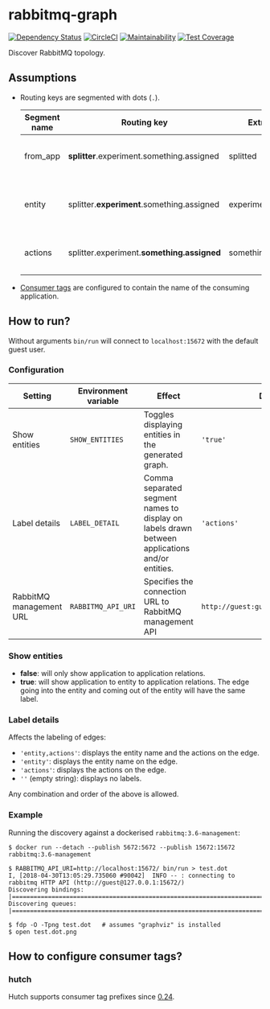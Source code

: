 # rabbitmq-graph

[![Dependency Status](https://gemnasium.com/badges/github.com/sldblog/rabbitmq-graph.svg)](https://gemnasium.com/github.com/sldblog/rabbitmq-graph)
[![CircleCI](https://circleci.com/gh/sldblog/rabbitmq-graph.svg?style=svg&circle-token=68531f42debaa4ff5b3bddb62a4672ca2eaabaf4)](https://circleci.com/gh/sldblog/rabbitmq-graph)
[![Maintainability](https://api.codeclimate.com/v1/badges/146dab10c24b4dd7b75e/maintainability)](https://codeclimate.com/github/sldblog/rabbitmq-graph/maintainability)
[![Test Coverage](https://api.codeclimate.com/v1/badges/146dab10c24b4dd7b75e/test_coverage)](https://codeclimate.com/github/sldblog/rabbitmq-graph/test_coverage)

Discover RabbitMQ topology.

## Assumptions

- Routing keys are segmented with dots (`.`).

  | Segment name | Routing key | Extracted | Assumed to be |
  | --- | --- | --- | --- |
  | from\_app | **splitter**.experiment.something.assigned | splitted | The name of the publishing application. |
  | entity | splitter.**experiment**.something.assigned | experiment | The entity that is participating in the action. |
  | actions | splitter.experiment.**something.assigned** | something.assigned | The action(s) describing the event. |

- [Consumer tags][hutch-consumer-tag-pr] are configured to contain the name of the consuming application.

## How to run?

Without arguments `bin/run` will connect to `localhost:15672` with the default guest user.

### Configuration

| Setting | Environment variable | Effect | Default |
| ------- | -------------------- | ------ | ------- |
| Show entities | `SHOW_ENTITIES` | Toggles displaying entities in the generated graph. | `'true'` |
| Label details | `LABEL_DETAIL` | Comma separated segment names to display on labels drawn between applications and/or entities. | `'actions'` |
| RabbitMQ management URL | `RABBITMQ_API_URI` | Specifies the connection URL to RabbitMQ management API | `http://guest:guest@localhost:15672/` |

### Show entities

- **false**: will only show application to application relations.
- **true**: will show application to entity to application relations. The edge going into the entity and coming out of the entity will have the same label.

### Label details

Affects the labeling of edges:

- `'entity,actions'`: displays the entity name and the actions on the edge.
- `'entity'`: displays the entity name on the edge.
- `'actions'`: displays the actions on the edge.
- `''` (empty string): displays no labels.

Any combination and order of the above is allowed.

### Example

Running the discovery against a dockerised `rabbitmq:3.6-management`:

```
$ docker run --detach --publish 5672:5672 --publish 15672:15672 rabbitmq:3.6-management

$ RABBITMQ_API_URI=http://localhost:15672/ bin/run > test.dot
I, [2018-04-30T13:05:29.735060 #90042]  INFO -- : connecting to rabbitmq HTTP API (http://guest@127.0.0.1:15672/)
Discovering bindings: |================================================================================================|
Discovering queues: |==================================================================================================|

$ fdp -O -Tpng test.dot   # assumes "graphviz" is installed
$ open test.dot.png
```

## How to configure consumer tags?

### hutch

Hutch supports consumer tag prefixes since [0.24][hutch-0.24].

[hutch-consumer-tag-pr]: https://github.com/gocardless/hutch/pull/265
[hutch-0.24]: https://github.com/gocardless/hutch/blob/master/CHANGELOG.md#0240--february-1st-2017
